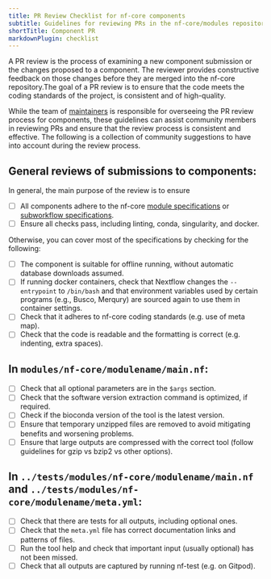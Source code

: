 ```yaml
---
title: PR Review Checklist for nf-core components
subtitle: Guidelines for reviewing PRs in the nf-core/modules repository
shortTitle: Component PR
markdownPlugin: checklist
---
```


A PR review is the process of examining a new component submission or the changes proposed to a component. The reviewer provides constructive feedback on those changes before they are merged into the nf-core repository.The goal of a PR review is to ensure that the code meets the coding standards of the project, is consistent and of high-quality.

While the team of [maintainers](https://github.com/orgs/nf-core/teams/maintainers/members) is responsible for overseeing the PR review process for components, these guidelines can assist community members in reviewing PRs and ensure that the review process is consistent and effective. The following is a collection of community suggestions to have into account during the review process.

## General reviews of submissions to components:

In general, the main purpose of the review is to ensure

- [ ] All components adhere to the nf-core [module specifications](/docs/guidelines/components/modules) or [subworkflow specifications](/docs/guidelines/components/subworkflows).
- [ ] Ensure all checks pass, including linting, conda, singularity, and docker.

Otherwise, you can cover most of the specifications by checking for the following:

- [ ] The component is suitable for offline running, without automatic database downloads assumed.
- [ ] If running docker containers, check that Nextflow changes the `--entrypoint` to `/bin/bash` and that environment variables used by certain programs (e.g., Busco, Merqury) are sourced again to use them in container settings.
- [ ] Check that it adheres to nf-core coding standards (e.g. use of meta map).
- [ ] Check that the code is readable and the formatting is correct (e.g. indenting, extra spaces).

## In `modules/nf-core/modulename/main.nf`:

- [ ] Check that all optional parameters are in the `$args` section.
- [ ] Check that the software version extraction command is optimized, if required.
- [ ] Check if the bioconda version of the tool is the latest version.
- [ ] Ensure that temporary unzipped files are removed to avoid mitigating benefits and worsening problems.
- [ ] Ensure that large outputs are compressed with the correct tool (follow guidelines for gzip vs bzip2 vs other options).

## In `../tests/modules/nf-core/modulename/main.nf` and `../tests/modules/nf-core/modulename/meta.yml`:

- [ ] Check that there are tests for all outputs, including optional ones.
- [ ] Check that the `meta.yml` file has correct documentation links and patterns of files.
- [ ] Run the tool help and check that important input (usually optional) has not been missed.
- [ ] Check that all outputs are captured by running nf-test (e.g. on Gitpod).
